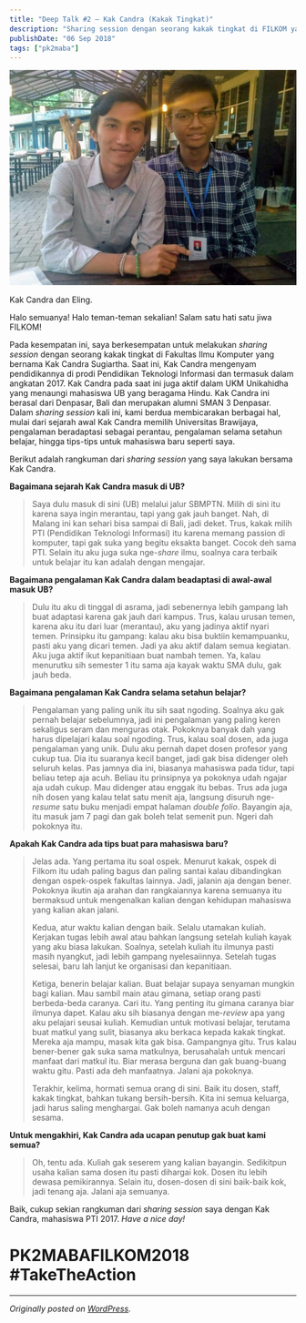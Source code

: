 ```yaml
---
title: "Deep Talk #2 – Kak Candra (Kakak Tingkat)"
description: "Sharing session dengan seorang kakak tingkat di FILKOM yang bernama Kak Candra Sugiartha."
publishDate: "06 Sep 2018"
tags: ["pk2maba"]
---
```


![Kak Candra dan Eling.](cover.jpg)

<div class="md-figcaption">Kak Candra dan Eling.</div>

Halo semuanya! Halo teman-teman sekalian! Salam satu hati satu jiwa FILKOM!

Pada kesempatan ini, saya berkesempatan untuk melakukan _sharing session_ dengan seorang kakak tingkat di Fakultas Ilmu Komputer yang bernama Kak Candra Sugiartha. Saat ini, Kak Candra mengenyam pendidikannya di prodi Pendidikan Teknologi Informasi dan termasuk dalam angkatan 2017. Kak Candra pada saat ini juga aktif dalam UKM Unikahidha yang menaungi mahasiswa UB yang beragama Hindu. Kak Candra ini berasal dari Denpasar, Bali dan merupakan alumni SMAN 3 Denpasar. Dalam _sharing session_ kali ini, kami berdua membicarakan berbagai hal, mulai dari sejarah awal Kak Candra memilih Universitas Brawijaya, pengalaman beradaptasi sebagai perantau, pengalaman selama setahun belajar, hingga tips-tips untuk mahasiswa baru seperti saya.

Berikut adalah rangkuman dari _sharing session_ yang saya lakukan bersama Kak Candra.

**Bagaimana sejarah Kak Candra masuk di UB?**

> Saya dulu masuk di sini (UB) melalui jalur SBMPTN. Milih di sini itu karena saya ingin merantau, tapi yang gak jauh banget. Nah, di Malang ini kan sehari bisa sampai di Bali, jadi deket. Trus, kakak milih PTI (Pendidikan Teknologi Informasi) itu karena memang passion di komputer, tapi gak suka yang begitu eksakta banget. Cocok deh sama PTI. Selain itu aku juga suka nge-_share_ ilmu, soalnya cara terbaik untuk belajar itu kan adalah dengan mengajar.

**Bagaimana pengalaman Kak Candra dalam beadaptasi di awal-awal masuk UB?**

> Dulu itu aku di tinggal di asrama, jadi sebenernya lebih gampang lah buat adaptasi karena gak jauh dari kampus. Trus, kalau urusan temen, karena aku itu dari luar (merantau), aku yang jadinya aktif nyari temen. Prinsipku itu gampang: kalau aku bisa buktiin kemampuanku, pasti aku yang dicari temen. Jadi ya aku aktif dalam semua kegiatan. Aku juga aktif ikut kepanitiaan buat nambah temen. Ya, kalau menurutku sih semester 1 itu sama aja kayak waktu SMA dulu, gak jauh beda.

**Bagaimana pengalaman Kak Candra selama setahun belajar?**

> Pengalaman yang paling unik itu sih saat ngoding. Soalnya aku gak pernah belajar sebelumnya, jadi ini pengalaman yang paling keren sekaligus seram dan menguras otak. Pokoknya banyak dah yang harus dipelajari kalau soal ngoding. Trus, kalau soal dosen, ada juga pengalaman yang unik. Dulu aku pernah dapet dosen profesor yang cukup tua. Dia itu suaranya kecil banget, jadi gak bisa didenger oleh seluruh kelas. Pas jamnya dia ini, biasanya mahasiswa pada tidur, tapi beliau tetep aja acuh. Beliau itu prinsipnya ya pokoknya udah ngajar aja udah cukup. Mau didenger atau enggak itu bebas. Trus ada juga nih dosen yang kalau telat satu menit aja, langsung disuruh nge-_resume_ satu buku menjadi empat halaman _double folio_. Bayangin aja, itu masuk jam 7 pagi dan gak boleh telat semenit pun. Ngeri dah pokoknya itu.

**Apakah Kak Candra ada tips buat para mahasiswa baru?**

> Jelas ada. Yang pertama itu soal ospek. Menurut kakak, ospek di Filkom itu udah paling bagus dan paling santai kalau dibandingkan dengan ospek-ospek fakultas lainnya. Jadi, jalanin aja dengan bener. Pokoknya ikutin aja arahan dan rangkaiannya karena semuanya itu bermaksud untuk mengenalkan kalian dengan kehidupan mahasiswa yang kalian akan jalani.
>
> Kedua, atur waktu kalian dengan baik. Selalu utamakan kuliah. Kerjakan tugas lebih awal atau bahkan langsung setelah kuliah kayak yang aku biasa lakukan. Soalnya, setelah kuliah itu ilmunya pasti masih nyangkut, jadi lebih gampang nyelesaiinnya. Setelah tugas selesai, baru lah lanjut ke organisasi dan kepanitiaan.
>
> Ketiga, benerin belajar kalian. Buat belajar supaya senyaman mungkin bagi kalian. Mau sambil main atau gimana, setiap orang pasti berbeda-beda caranya. Cari itu. Yang penting itu gimana caranya biar ilmunya dapet. Kalau aku sih biasanya dengan me-_review_ apa yang aku pelajari seusai kuliah. Kemudian untuk motivasi belajar, terutama buat matkul yang sulit, biasanya aku berkaca kepada kakak tingkat. Mereka aja mampu, masak kita gak bisa. Gampangnya gitu. Trus kalau bener-bener gak suka sama matkulnya, berusahalah untuk mencari manfaat dari matkul itu. Biar merasa berguna dan gak buang-buang waktu gitu. Pasti ada deh manfaatnya. Jalani aja pokoknya.
>
> Terakhir, kelima, hormati semua orang di sini. Baik itu dosen, staff, kakak tingkat, bahkan tukang bersih-bersih. Kita ini semua keluarga, jadi harus saling menghargai. Gak boleh namanya acuh dengan sesama.

**Untuk mengakhiri, Kak Candra ada ucapan penutup gak buat kami semua?**

> Oh, tentu ada. Kuliah gak seserem yang kalian bayangin. Sedikitpun usaha kalian sama dosen itu pasti dihargai kok. Dosen itu lebih dewasa pemikirannya. Selain itu, dosen-dosen di sini baik-baik kok, jadi tenang aja. Jalani aja semuanya.

Baik, cukup sekian rangkuman dari _sharing session_ saya dengan Kak Candra, mahasiswa PTI 2017. _Have a nice day!_

# PK2MABAFILKOM2018 #TakeTheAction

---

_Originally posted on [WordPress](https://elingp.wordpress.com/2018/09/05/deep-talk-2/)._
